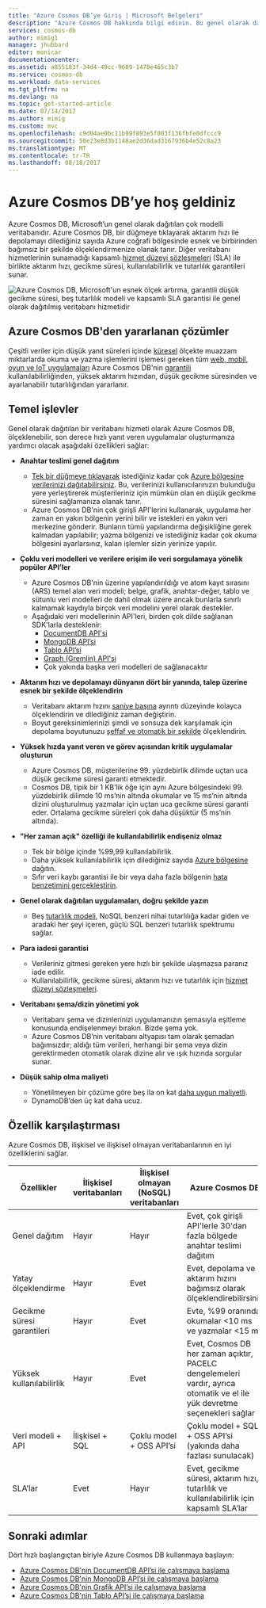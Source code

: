 ```yaml
---
title: "Azure Cosmos DB’ye Giriş | Microsoft Belgeleri"
description: "Azure Cosmos DB hakkında bilgi edinin. Bu genel olarak dağıtılan çok modelli veritabanı; düşük gecikme süresi, esnek ölçeklenebilirlik ve yüksek kullanılabilirlik için oluşturulmuştur."
services: cosmos-db
author: mimig1
manager: jhubbard
editor: monicar
documentationcenter: 
ms.assetid: a855183f-34d4-49cc-9609-1478e465c3b7
ms.service: cosmos-db
ms.workload: data-services
ms.tgt_pltfrm: na
ms.devlang: na
ms.topic: get-started-article
ms.date: 07/14/2017
ms.author: mimig
ms.custom: mvc
ms.openlocfilehash: c9d04ae0bc11b99f893e5f003f136fbfe0dfccc9
ms.sourcegitcommit: 50e23e8d3b1148ae2d36dad3167936b4e52c8a23
ms.translationtype: MT
ms.contentlocale: tr-TR
ms.lasthandoff: 08/18/2017
---
```

# <a name="welcome-to-azure-cosmos-db"></a>Azure Cosmos DB’ye hoş geldiniz

Azure Cosmos DB, Microsoft’un genel olarak dağıtılan çok modelli veritabanıdır. Azure Cosmos DB, bir düğmeye tıklayarak aktarım hızı ile depolamayı dilediğiniz sayıda Azure coğrafi bölgesinde esnek ve birbirinden bağımsız bir şekilde ölçeklendirmenize olanak tanır. Diğer veritabanı hizmetlerinin sunamadığı kapsamlı [hizmet düzeyi sözleşmeleri](https://aka.ms/acdbsla) (SLA) ile birlikte aktarım hızı, gecikme süresi, kullanılabilirlik ve tutarlılık garantileri sunar.

![Azure Cosmos DB, Microsoft'un esnek ölçek artırma, garantili düşük gecikme süresi, beş tutarlılık modeli ve kapsamlı SLA garantisi ile genel olarak dağıtılmış veritabanı hizmetidir](./media/introduction/azure-cosmos-db.png)

## <a name="solutions-that-benefit-from-azure-cosmos-db"></a>Azure Cosmos DB'den yararlanan çözümler

Çeşitli veriler için düşük yanıt süreleri içinde [küresel](distribute-data-globally.md) ölçekte muazzam miktarlarda okuma ve yazma işlemlerini işlemesi gereken tüm [web, mobil, oyun ve IoT uygulamaları](use-cases.md) Azure Cosmos DB'nin [garantili](https://azure.microsoft.com/support/legal/sla/cosmos-db/) kullanılabilirliğinden, yüksek aktarım hızından, düşük gecikme süresinden ve ayarlanabilir tutarlılığından yararlanır.

## <a name="key-capabilities"></a>Temel işlevler
Genel olarak dağıtılan bir veritabanı hizmeti olarak Azure Cosmos DB, ölçeklenebilir, son derece hızlı yanıt veren uygulamalar oluşturmanıza yardımcı olacak aşağıdaki özellikleri sağlar:

* **Anahtar teslimi genel dağıtım**
    * [Tek bir düğmeye tıklayarak](tutorial-global-distribution-documentdb.md) istediğiniz kadar çok [Azure bölgesine](https://azure.microsoft.com/regions/) [verilerinizi dağıtabilirsiniz](distribute-data-globally.md). Bu, verilerinizi kullanıcılarınızın bulunduğu yere yerleştirerek müşterileriniz için mümkün olan en düşük gecikme süresini sağlamanıza olanak tanır. 
    * Azure Cosmos DB'nin çok girişli API'lerini kullanarak, uygulama her zaman en yakın bölgenin yerini bilir ve istekleri en yakın veri merkezine gönderir. Bunların tümü yapılandırma değişikliğine gerek kalmadan yapılabilir; yazma bölgenizi ve istediğiniz kadar çok okuma bölgesini ayarlarsınız, kalan işlemler sizin yerinize yapılır.

* **Çoklu veri modelleri ve verilere erişim ile veri sorgulamaya yönelik popüler API’ler**
    * Azure Cosmos DB'nin üzerine yapılandırıldığı ve atom kayıt sırasını (ARS) temel alan veri modeli; belge, grafik, anahtar-değer, tablo ve sütunlu veri modelleri de dahil olmak üzere ancak bunlarla sınırlı kalmamak kaydıyla birçok veri modelini yerel olarak destekler.
    * Aşağıdaki veri modellerinin API'leri, birden çok dilde sağlanan SDK'larla desteklenir:
        * [DocumentDB API'si](documentdb-introduction.md)
        * [MongoDB API’si](mongodb-introduction.md)
        * [Tablo API’si](table-introduction.md)
        * [Graph (Gremlin) API'si](graph-introduction.md)
        * Çok yakında başka veri modelleri de sağlanacaktır 

* **Aktarım hızı ve depolamayı dünyanın dört bir yanında, talep üzerine esnek bir şekilde ölçeklendirin**
    * Veritabanı aktarım hızını [saniye başına](request-units.md) ayrıntı düzeyinde kolayca ölçeklendirin ve dilediğiniz zaman değiştirin. 
    * Boyut gereksinimlerinizi şimdi ve sonsuza dek karşılamak için depolama boyutunuzu [şeffaf ve otomatik bir şekilde](partition-data.md) ölçeklendirin.

* **Yüksek hızda yanıt veren ve görev açısından kritik uygulamalar oluşturun**
    * Azure Cosmos DB, müşterilerine 99. yüzdebirlik dilimde uçtan uca düşük gecikme süresi garanti etmektedir. 
    * Cosmos DB, tipik bir 1 KB’lik öğe için aynı Azure bölgesindeki 99. yüzdebirlik dilimde 10 ms’nin altında okumalar ve 15 ms’nin altında dizini oluşturulmuş yazmalar için uçtan uca gecikme süresi garanti eder. Ortalama gecikme süreleri çok daha düşüktür (5 ms’nin altında).

* **"Her zaman açık" özelliği ile kullanılabilirlik endişeniz olmaz**
    * Tek bir bölge içinde %99,99 kullanılabilirlik.
    * Daha yüksek kullanılabilirlik için dilediğiniz sayıda [Azure bölgesine](https://azure.microsoft.com/regions) dağıtın.
    * Sıfır veri kaybı garantisi ile bir veya daha fazla bölgenin [hata benzetimini gerçekleştirin](regional-failover.md). 

* **Genel olarak dağıtılan uygulamaları, doğru şekilde yazın**
    * Beş [tutarlılık modeli](consistency-levels.md), NoSQL benzeri nihai tutarlılığa kadar giden ve aradaki her şeyi içeren, güçlü SQL benzeri tutarlılık spektrumu sağlar. 
  
* **Para iadesi garantisi**
    * Verileriniz gitmesi gereken yere hızlı bir şekilde ulaşmazsa paranız iade edilir. 
    * Kullanılabilirlik, gecikme süresi, aktarım hızı ve tutarlılık için [hizmet düzeyi sözleşmeleri](https://aka.ms/acdbsla). 

* **Veritabanı şema/dizin yönetimi yok**
    * Veritabanı şema ve dizinlerinizi uygulamanızın şemasıyla eşitleme konusunda endişelenmeyi bırakın. Bizde şema yok. 
    * Azure Cosmos DB’nin veritabanı altyapısı tam olarak şemadan bağımsızdır; aldığı tüm verileri, herhangi bir şema veya dizin gerektirmeden otomatik olarak dizine alır ve ışık hızında sorgular sunar. 

* **Düşük sahip olma maliyeti**
    * Yönetilmeyen bir çözüme göre beş ila on kat [daha uygun maliyetli](https://aka.ms/cosmos-db-tco-paper).
    * DynamoDB’den üç kat daha ucuz.

## <a name="capability-comparison"></a>Özellik karşılaştırması

Azure Cosmos DB, ilişkisel ve ilişkisel olmayan veritabanlarının en iyi özelliklerini sağlar.

| Özellikler | İlişkisel veritabanları   | İlişkisel olmayan (NoSQL) veritabanları |    Azure Cosmos DB |
| --- | --- | --- | --- |
| Genel dağıtım | Hayır | Hayır | Evet, çok girişli API'lerle 30'dan fazla bölgede anahtar teslimi dağıtım|
| Yatay ölçeklendirme | Hayır | Evet | Evet, depolama ve aktarım hızını bağımsız olarak ölçeklendirebilirsiniz | 
| Gecikme süresi garantileri | Hayır | Evet | Evte, %99 oranında okumalar <10 ms ve yazmalar <15 ms | 
| Yüksek kullanılabilirlik | Hayır | Evet | Evet, Cosmos DB her zaman açıktır, PACELC dengelemeleri vardır, ayrıca otomatik ve el ile yük devretme seçenekleri sağlar|
| Veri modeli + API | İlişkisel + SQL | Çoklu model + OSS API’si | Çoklu model + SQL + OSS API’si (yakında daha fazlası sunulacak) |
| SLA’lar | Evet | Hayır | Evet, gecikme süresi, aktarım hızı, tutarlılık ve kullanılabilirlik için kapsamlı SLA’lar |


## <a name="next-steps"></a>Sonraki adımlar
Dört hızlı başlangıçtan biriyle Azure Cosmos DB kullanmaya başlayın:

* [Azure Cosmos DB'nin DocumentDB API’si ile çalışmaya başlama](create-documentdb-dotnet.md)
* [Azure Cosmos DB'nin MongoDB API’si ile çalışmaya başlama](create-mongodb-nodejs.md)
* [Azure Cosmos DB'nin Grafik API’si ile çalışmaya başlama](create-graph-dotnet.md)
* [Azure Cosmos DB'nin Tablo API’si ile çalışmaya başlama](create-table-dotnet.md)
